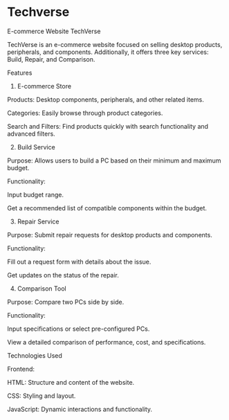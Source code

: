 # Techverse
E-commerce Website
TechVerse

TechVerse is an e-commerce website focused on selling desktop products, peripherals, and components. Additionally, it offers three key services: Build, Repair, and Comparison.

Features

1. E-commerce Store

Products: Desktop components, peripherals, and other related items.

Categories: Easily browse through product categories.

Search and Filters: Find products quickly with search functionality and advanced filters.

2. Build Service

Purpose: Allows users to build a PC based on their minimum and maximum budget.

Functionality:

Input budget range.

Get a recommended list of compatible components within the budget.

3. Repair Service

Purpose: Submit repair requests for desktop products and components.

Functionality:

Fill out a request form with details about the issue.

Get updates on the status of the repair.

4. Comparison Tool

Purpose: Compare two PCs side by side.

Functionality:

Input specifications or select pre-configured PCs.

View a detailed comparison of performance, cost, and specifications.

Technologies Used

Frontend:

HTML: Structure and content of the website.

CSS: Styling and layout.

JavaScript: Dynamic interactions and functionality.
